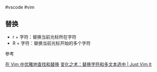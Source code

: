 #vscode #vim 

## 替换

-   r + 字符：替换当前光标所在字符
-   R + 字符：替换当前光标开始的多个字符

参考

[在 Vim 中优雅地查找和替换](https://harttle.land/2016/08/08/vim-search-in-file.html)
[变化之术：替换字符和多文本选中 | Just Vim It](https://vim.nauxscript.com/vim/day-13.html)